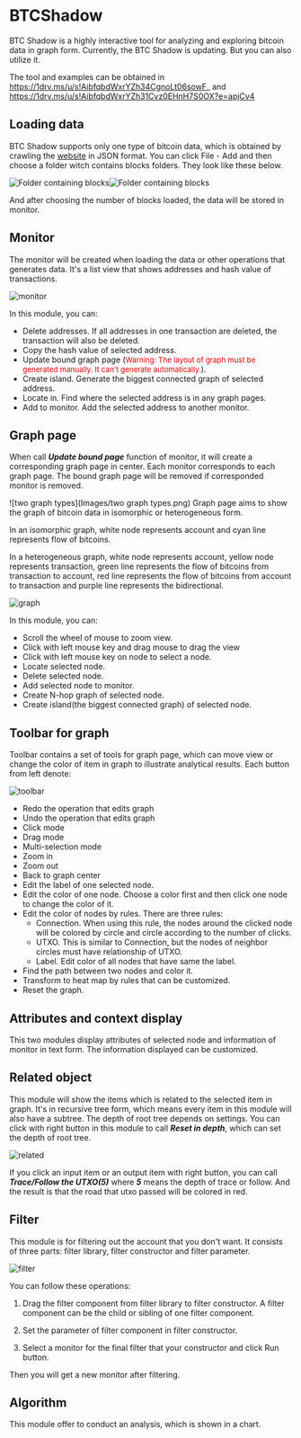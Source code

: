 # BTCShadow
BTC Shadow is a highly interactive tool for analyzing and exploring bitcoin data in graph form. Currently, the BTC Shadow is updating. But you can also utilize it.

The tool and examples can be obtained in <a>https://1drv.ms/u/s!AibfqbdWxrYZh34CgnoLt06sowF_  and https://1drv.ms/u/s!AibfqbdWxrYZh31Cvz0EHnH7S0OX?e=apjCv4

## Loading data
BTC Shadow supports only one type of bitcoin data, which is obtained by crawling the [website] in JSON format. You can click File - Add and then choose a folder witch contains blocks folders. They look like these below.

![Folder containing blocks](Images/figure1.png)![Folder containing blocks](Images/figure2.png)

And after choosing the number of blocks loaded, the data will be stored in monitor.


## Monitor
The monitor will be created when loading the data or other operations that generates data. It's a list view that shows addresses and hash value of transactions.

![monitor](Images/monitor.png)

In this module, you can:
+ Delete addresses. If all addresses in one transaction are deleted, the transaction will also be deleted.
+ Copy the hash value of selected address.
+ Update bound graph page (<font color="#dd0000" size=2>Warning: The layout of graph must be generated manually. It can't generate automatically.</font>).
+ Create island. Generate the biggest connected graph of selected address.
+ Locate in. Find where the selected address is in any graph pages.
+ Add to monitor. Add the selected address to another monitor.

## Graph page
When call ___Update bound page___ function of monitor, it will create a corresponding graph page in center. Each monitor corresponds to each graph page. The bound graph page will be removed if corresponded monitor is removed.

![two graph types](Images/two graph types.png)
Graph page aims to show the graph of bitcoin data in isomorphic or heterogeneous form. 

In an isomorphic graph, white node represents account and cyan line represents flow of bitcoins. 

In a heterogeneous graph, white node represents account, yellow node represents transaction, green line represents the flow of bitcoins from transaction to account, red line represents the flow of bitcoins from account to transaction and purple line represents the bidirectional.

![graph](Images/graph.png)

In this module, you can:
+ Scroll the wheel of mouse to zoom view.
+ Click with left mouse key and drag mouse to drag the view
+ Click with left mouse key on node to select a node.
+ Locate selected node.
+ Delete selected node.
+ Add selected node to monitor. 
+ Create N-hop graph of selected node.
+ Create island(the biggest connected graph) of selected node.

## Toolbar for graph
Toolbar contains a set of tools for graph page, which can move view or change the color of item in graph to illustrate analytical results. Each button from left denote:

![toolbar](Images/toolbar.png)

+ Redo the operation that edits graph 
+ Undo the operation that edits graph
+ Click mode
+ Drag mode
+ Multi-selection mode
+ Zoom in
+ Zoom out
+ Back to graph center
+ Edit the label of one selected node.
+ Edit the color of one node. Choose a color first and then click one node to change the color of it.
+ Edit the color of nodes by rules. There are three rules:
    + Connection. When using this rule, the nodes around the clicked node will be colored by circle and circle according to the number of clicks.
    + UTXO. This is similar to Connection, but the nodes of neighbor circles must have relationship of UTXO.
    + Label. Edit color of all nodes that have same the label.
+ Find the path between two nodes and color it.
+ Transform to heat map by rules that can be customized. 
+ Reset the graph.

## Attributes and context display
This two modules display attributes of selected node and information of monitor in text form. The information displayed can be customized.

## Related object
This module will show the items which is related to the selected item in graph. It's in recursive tree form, which means every item in this module will also have a subtree. The depth of root tree depends on settings. You can click with right button in this module to call ___Reset in depth___, which can set the depth of root tree.

![related](Images/related%20object.png)

If you click an input item or an output item with right button, you can call ___Trace/Follow the UTXO(5)___ where ___5___ means the depth of trace or follow. And the result is that the road that utxo passed will be colored in red.

## Filter
This module is for filtering out the account that you don't want. It consists of three parts: filter library, filter constructor and filter parameter.

![filter](Images/filter.png)

You can follow these operations:

1. Drag the filter component from filter library to filter constructor. A filter component can be the child or sibling of one filter component.

2. Set the parameter of filter component in filter constructor.

3. Select a monitor for the final filter that your constructor and click Run button.

Then you will get a new monitor after filtering.

## Algorithm
This module offer to conduct an analysis, which is shown in a chart.




[website]: https://btc.com/api-doc